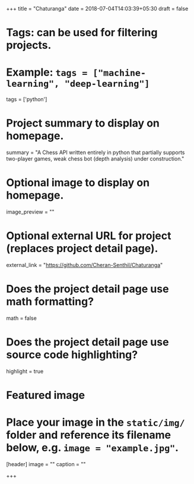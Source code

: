 +++
title = "Chaturanga"
date = 2018-07-04T14:03:39+05:30
draft = false

# Tags: can be used for filtering projects.
# Example: `tags = ["machine-learning", "deep-learning"]`
tags = ['python']

# Project summary to display on homepage.
summary = "A Chess API written entirely in python that partially supports two-player games, weak chess bot (depth analysis) under construction."

# Optional image to display on homepage.
image_preview = ""

# Optional external URL for project (replaces project detail page).
external_link = "https://github.com/Cheran-Senthil/Chaturanga"

# Does the project detail page use math formatting?
math = false

# Does the project detail page use source code highlighting?
highlight = true

# Featured image
# Place your image in the `static/img/` folder and reference its filename below, e.g. `image = "example.jpg"`.
[header]
image = ""
caption = ""

+++

